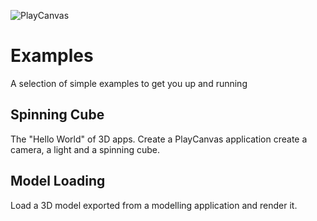 ![PlayCanvas](http://static.playcanvas.com/images/logo/Playcanvas_LOGOSET_SMALL-06.png)

# Examples

A selection of simple examples to get you up and running

## Spinning Cube

The "Hello World" of 3D apps. Create a PlayCanvas application create a camera, a light and a spinning cube.

## Model Loading

Load a 3D model exported from a modelling application and render it.

